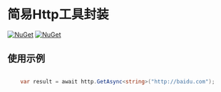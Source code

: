 # 简易Http工具封装

[![NuGet](https://img.shields.io/nuget/dt/Token.HttpHelper.svg?label=NuGet&style=flat&logo=nuget)](https://www.nuget.org/packages/Token.HttpHelper/)
[![NuGet](https://img.shields.io/nuget/v/Token.HttpHelper.svg?label=NuGet&style=flat&logo=nuget)](https://www.nuget.org/packages/Token.HttpHelper/)

## 使用示例

```c#

    var result = await http.GetAsync<string>("http://baidu.com");
```
